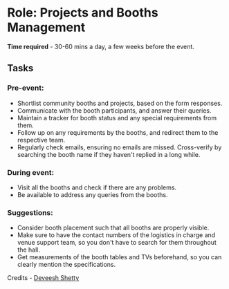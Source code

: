 # Role: Projects and Booths Management

**Time required** - 30-60 mins a day, a few weeks before the event.

## Tasks

### Pre-event:
- Shortlist community booths and projects, based on the form responses.
- Communicate with the booth participants, and answer their queries.
- Maintain a tracker for booth status and any special requirements from them.
- Follow up on any requirements by the booths, and redirect them to the respective team.
- Regularly check emails, ensuring no emails are missed. Cross-verify by searching the booth name if they haven't replied in a long while.

### During event:
- Visit all the booths and check if there are any problems.
- Be available to address any queries from the booths.

### Suggestions:
- Consider booth placement such that all booths are properly visible.
- Make sure to have the contact numbers of the logistics in charge and venue support team, so you don't have to search for them throughout the hall.
- Get measurements of the booth tables and TVs beforehand, so you can clearly mention the specifications.

Credits - [Deveesh Shetty](https://deveesh.vercel.app/)